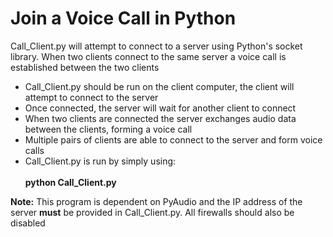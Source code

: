# Join a Voice Call in Python
Call_Client.py will attempt to connect to a server using Python's socket library. When two clients connect to the same server a voice call is established between the two clients
- Call_Client.py should be run on the client computer, the client will attempt to connect to the server
- Once connected, the server will wait for another client to connect 
- When two clients are connected the server exchanges audio data between the clients, forming a voice call
- Multiple pairs of clients are able to connect to the server and form voice calls
- Call_Client.py is run by simply using: <br> <br>
**python Call_Client.py** <br>

**Note:** This program is dependent on PyAudio and the IP address of the server **must** be provided in Call_Client.py. All firewalls should also be disabled